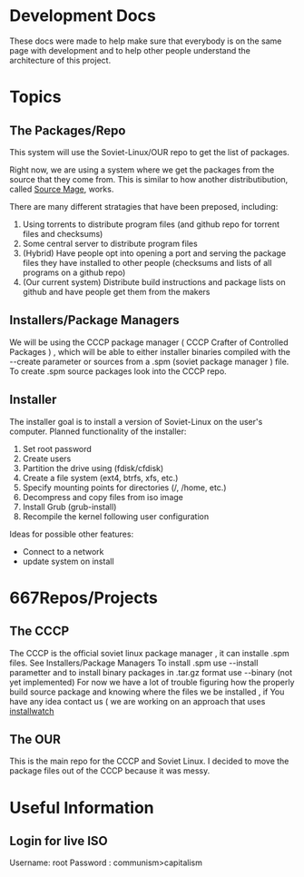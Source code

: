Development Docs
================

These docs were made to help make sure that everybody is on the same page with development and to help other people understand the architecture of this project.

Topics
======

The Packages/Repo
-----------------

This system will use the Soviet-Linux/OUR repo to get the list of packages. 

Right now, we are using a system where we get the packages from the source that they come from. This is similar to how another distributibution, called [Source Mage](https://sourcemage.org), works. 

There are many different stratagies that have been preposed, including:

1. Using torrents to distribute program files (and github repo for torrent files and checksums)
2. Some central server to distribute program files 
3. (Hybrid) Have people opt into opening a port and serving the package files they have installed to other people (checksums and lists of all programs on a github repo)
4. (Our current system) Distribute build instructions and package lists on github and have people get them from the makers

Installers/Package Managers
---------------------------

We will be using the CCCP package manager ( CCCP Crafter of Controlled Packages ) ,
 which will be able to either installer binaries compiled with the --create parameter or sources from a .spm (soviet package manager ) file. To create .spm source packages look into the CCCP repo.

Installer
---------

The installer goal is to install a version of Soviet-Linux on the user's computer.
Planned functionality of the installer:

1. Set root password
2. Create users
3. Partition the drive using (fdisk/cfdisk)
4. Create a file system (ext4, btrfs, xfs, etc.)
5. Specify mounting points for directories (/, /home, etc.)
6. Decompress and copy files from iso image
7. Install Grub (grub-install)
8. Recompile the kernel following user configuration

Ideas for possible other features:
- Connect to a network
- update system on install

667Repos/Projects
==============

The CCCP
--------

The CCCP is the official soviet linux package manager , it can installe .spm files. See Installers/Package Managers
To install .spm use --install parametter and to install binary packages in .tar.gz format use --binary (not yet implemented)
For now we have a lot of trouble figuring how the properly build source package and knowing where the files we be installed ,
if You have any idea contact us ( we are working on an approach that uses [installwatch](https://github.com/lunar-linux/installwatch)

The OUR
-------

This is the main repo for the CCCP and Soviet Linux. I decided to move the package files out of the CCCP because it was messy. 

Useful Information
==================

Login for live ISO
------------------

Username: root
Password : communism>capitalism 


